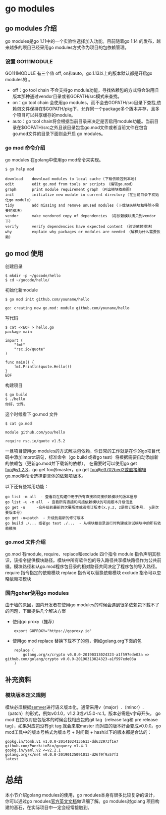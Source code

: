 # go modules

## go modules 介绍

go modules是go 1.11中的一个实验性选择加入功能。目前随着go 1.14 的发布，越来越多的项目已经采用go modules方式作为项目的包依赖管理。

### 设置 GO111MODULE

GO111MODULE 有三个值 off, on和auto，go.1.13以上的版本默认都是开启go modules的 。

- off：go tool chain 不会支持go module功能，寻找依赖包的方式将会沿用旧版本那种通过vendor目录或者GOPATH/src模式来查找。
- on：go tool chain 会使用go modules，而不会去GOPATH/src目录下查找,依赖包文件保持在$GOPATH/pkg下，允许同一个package多个版本并存，且多个项目可以共享缓存的module。
- auto：go tool chain将会根据当前目录来决定是否启用module功能。当前目录在$GOPATH/src之外且该目录包含go.mod文件或者当前文件在包含go.mod文件的目录下面则会开启 go modules。


### go mod 命令介绍

go modules 在golang中使用go mod命令来实现。

```
$ go help mod 

download    download modules to local cache (下载依赖包到本地)
edit        edit go.mod from tools or scripts　（编辑go.mod）
graph       print module requirement graph　（列出模块依赖图）
init        initialize new module in current directory (在当前目录下初始化go module)
tidy        add missing and remove unused modules (下载缺失模块和移除不需要的模块)
vendor      make vendored copy of dependencies （将依赖模块拷贝到vendor下）
verify      verify dependencies have expected content （验证依赖模块）
why         explain why packages or modules are needed （解释为什么需要依赖）
```

## go mod 使用

创建目录
```
$ mkdir -p ~/gocode/hello
$ cd ~/gocode/hello/
````

初始化新module
```
$ go mod init github.com/youname/hello

go: creating new go.mod: module github.com/youname/hello
```
写代码

```
$ cat <<EOF > hello.go
package main

import (
    "fmt"
    "rsc.io/quote"
)

func main() {
    fmt.Println(quote.Hello())
}
EOF
````
构建项目

```
$ go build
$ ./hello
你好，世界。
```

这个时候看下 go.mod 文件 

```
$ cat go.mod

module github.com/you/hello

require rsc.io/quote v1.5.2
```

一旦项目使用go modules的方式解决包依赖，你日常的工作就是在你的go项目代码中添加improt语句，标准命令（go build 或者go test）将根据需要自动添加新的依赖包（更新go.mod并下载新的依赖）。
在需要时可以使用go get foo@v1.2.3，go get foo@master，go get foo@e3702bed2或直接编辑go.mod等命令选择更具体的依赖项版本。


以下还有些常用功能：
```
go list -m all  - 查看将在构建中用于所有直接和间接依赖模块的版本信息
go list -u -m all  - 查看所有直接和间接依赖模块的可用版本升级信息
go get -u     -会升级到最新的次要版本或者修订版本(x.y.z, z是修订版本号， y是次要版本号)
go get -u=patch  - 升级到最新的修订版本
go build ./... 或者go test ./...  - 从模块根目录运行时构建或测试模块中的所有依赖模块
```


### go.mod 文件介绍

go.mod 有module, require、replace和exclude 四个指令
module  指令声明其标识，该指令提供模块路径。模块中所有软件包的导入路径共享模块路径作为公共前缀。模块路径和从go.mod程序包目录的相对路径共同决定了程序包的导入路径。
require 指令指定的依赖模块
replace 指令可以替换依赖模块
exclude 指令可以忽略依赖项模块


### 国内goher使用go modules

由于墙的原因，国内开发者在使用go modules的时候会遇到很多依赖包下载不了的问题，下面提供几个解决方案

- 使用go proxy（推荐） 
```
    export GOPROXY="https://goproxy.io"
```
- 使用go mod replace 替换下载不了的包，例如golang.org下面的包

```
    replace (
        golang.org/x/crypto v0.0.0-20190313024323-a1f597ede03a => github.com/golang/crypto v0.0.0-20190313024323-a1f597ede03a
    )
```



## 补充资料

### 模块版本定义规则

模块必须根据[semver](https://semver.org/)进行语义版本化，通常采用v（major）.（minor）.（patch）的形式，例如v0.1.0，v1.2.3或v1.5.0-rc.1。版本必需是v字母开头。 go mod 在拉取对应包版本的时候会找相应包的git tag（release tag和 pre release tag），如果对应包没有git tag 就会来取master 而对应的版本好会变成v0.0.0。go mod工具中的版本号格式为版本号 + 时间戳 + hash以下的版本都是合法的：

```
gopkg.in/tomb.v1 v1.0.0-20141024135613-dd632973f1e7
github.com/PuerkitoBio/goquery v1.4.1
gopkg.in/yaml.v2 <=v2.2.1
golang.org/x/net v0.0.0-20190125091013-d26f9f9a57f3
latest
```


# 总结

本小节介绍golang modules的使用，go modules本身有很多比较复杂的设计，你可以通过go modules[官方英文文档](https://github.com/golang/go/wiki/Modules#quick-start)做详细了解。go modules对golang 项目构建的基石，在实际项目中一定会经常接触到。 
